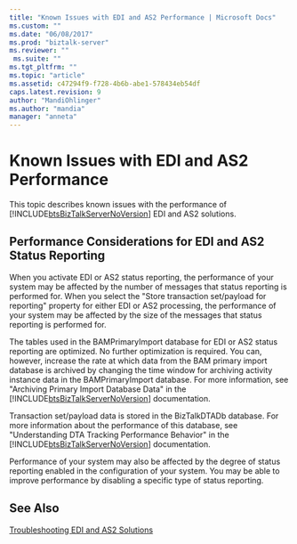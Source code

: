 ```yaml
---
title: "Known Issues with EDI and AS2 Performance | Microsoft Docs"
ms.custom: ""
ms.date: "06/08/2017"
ms.prod: "biztalk-server"
ms.reviewer: ""
 ms.suite: ""
ms.tgt_pltfrm: ""
ms.topic: "article"
ms.assetid: c47294f9-f728-4b6b-abe1-578434eb54df
caps.latest.revision: 9
author: "MandiOhlinger"
ms.author: "mandia"
manager: "anneta"
---
```

# Known Issues with EDI and AS2 Performance
This topic describes known issues with the performance of [!INCLUDE[btsBizTalkServerNoVersion](../includes/btsbiztalkservernoversion-md.md)] EDI and AS2 solutions.  
  
## Performance Considerations for EDI and AS2 Status Reporting  
 When you activate EDI or AS2 status reporting, the performance of your system may be affected by the number of messages that status reporting is performed for. When you select the "Store transaction set/payload for reporting" property for either EDI or AS2 processing, the performance of your system may be affected by the size of the messages that status reporting is performed for.  
  
 The tables used in the BAMPrimaryImport database for EDI or AS2 status reporting are optimized. No further optimization is required. You can, however, increase the rate at which data from the BAM primary import database is archived by changing the time window for archiving activity instance data in the BAMPrimaryImport database. For more information, see "Archiving Primary Import Database Data" in the [!INCLUDE[btsBizTalkServerNoVersion](../includes/btsbiztalkservernoversion-md.md)] documentation.  
  
 Transaction set/payload data is stored in the BizTalkDTADb database. For more information about the performance of this database, see "Understanding DTA Tracking Performance Behavior" in the [!INCLUDE[btsBizTalkServerNoVersion](../includes/btsbiztalkservernoversion-md.md)] documentation.  
  
 Performance of your system may also be affected by the degree of status reporting enabled in the configuration of your system. You may be able to improve performance by disabling a specific type of status reporting.  
  
## See Also  
 [Troubleshooting EDI and AS2 Solutions](../core/troubleshooting-edi-and-as2-solutions.md)